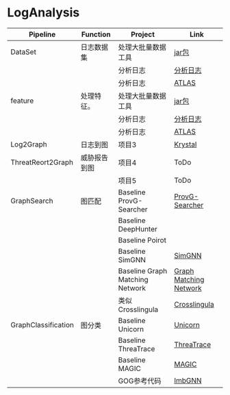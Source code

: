 # LogAnalysis
| Pipeline          | Function            | Project           | Link     |
|-------------------|---------------------|-------------------|----------|
| DataSet           | 日志数据集          | 处理大批量数据工具     | [jar包](https://github.com/xinguohua/ta3-java-consumer)     |
|                   |                     | 分析日志            | [分析日志](https://github.com/xinguohua/pythonProject)    |
|                   |                     | 分析日志            | [ATLAS](https://github.com/xinguohua/ATLAS)    |
| feature           | 处理特征。           | 处理大批量数据工具     | [jar包](https://github.com/xinguohua/ta3-java-consumer)     |
|                   |                     | 分析日志            | [分析日志](https://github.com/xinguohua/pythonProject)    |
|                   |                     | 分析日志            | [ATLAS](https://github.com/xinguohua/ATLAS)    |
| Log2Graph         | 日志到图            | 项目3             | [Krystal](https://github.com/xinguohua/Krystal)   |
| ThreatReort2Graph | 威胁报告到图        | 项目4             | ToDo     |
|                   |                     | 项目5             | ToDo     |
| GraphSearch       | 图匹配              | Baseline ProvG-Searcher | [ProvG-Searcher](https://github.com/xinguohua/ProvG-Searcher)     |
|                   |                    | Baseline DeepHunter|     |
|                   |                    | Baseline Poirot|    |
|                   |                    | Baseline SimGNN| [SimGNN](https://github.com/xinguohua/SimGNN?tab=readme-ov-file)    |
|                   |                    | Baseline Graph Matching Network| [Graph Matching Network](https://github.com/xinguohua/GMN) |
|                   |                    | 类似 Crosslingula | [Crosslingula](https://github.com/xinguohua/Crosslingula-KG-Matching) |
| GraphClassification | 图分类            | Baseline Unicorn             | [Unicorn](https://github.com/crimson-unicorn)     |
|                   |                     | Baseline ThreaTrace             | [ThreaTrace](https://github.com/threaTrace-detector/threaTrace/)     |
|                   |                     | Baseline MAGIC             | [MAGIC](https://github.com/FDUDSDE/MAGIC)     |
|                   |                     | GOG参考代码             | [ImbGNN](https://github.com/EnternalBlueIce/mask-code)     |


